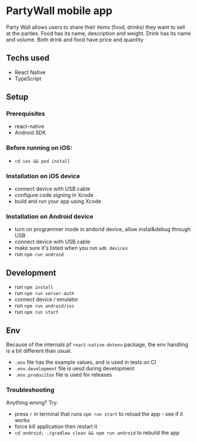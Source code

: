 # PartyWall mobile app

Party Wall allows users to share their items (food, drinks) they want to sell
at the parties. Food has its name, description and weight. Drink has its
name and volume. Both drink and food have price and quantity

## Techs used

- React Native
- TypeScript

## Setup

### Prerequisites

- react-native
- Android SDK

### Before running on iOS:

- `cd ios && pod install`

### Installation on iOS device

- connect device with USB cable
- configure code signing in Xcode
- build and run your app using Xcode

### Installation on Android device

- turn on programmer mode in andorid device, allow instal&debug through USB
- connect device with USB cable
- make sure it's listed when you run `adb devices`
- run `npm run android`

## Development

- run `npm install`
- run `npm run server-auth`
- connect device / emulator
- run `npm run android/ios`
- run `npm run start`

## Env

Because of the internals pf `react-native-dotenv` package, the env handling is a bit different than usual.

- `.env` file has the example values, and is used in tests on CI
- `.env.development` file is uesd during development
- `.env.produciton` file is used for releases

### Troubleshooting

Anything wrong? Try:

- press `r` in terminal that runs `npm run start` to reload the app - see if it works
- force kill application then restart it
- `cd android; ./gradlew clean && npm run android` to rebuild the app

